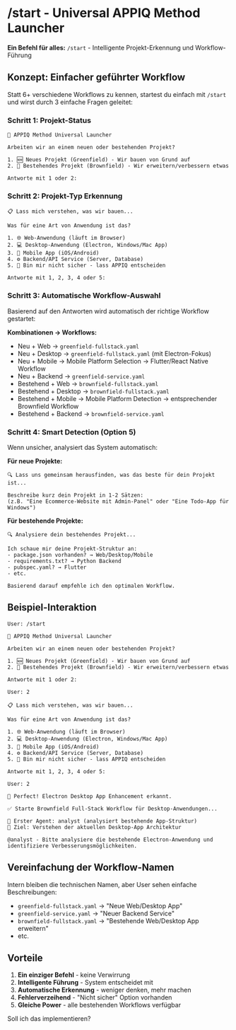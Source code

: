# /start - Universal APPIQ Method Launcher

**Ein Befehl für alles:** `/start` - Intelligente Projekt-Erkennung und Workflow-Führung

## Konzept: Einfacher geführter Workflow

Statt 6+ verschiedene Workflows zu kennen, startest du einfach mit `/start` und wirst durch 3 einfache Fragen geleitet:

### Schritt 1: Projekt-Status
```
🚀 APPIQ Method Universal Launcher

Arbeiten wir an einem neuen oder bestehenden Projekt?

1. 🆕 Neues Projekt (Greenfield) - Wir bauen von Grund auf
2. 🔧 Bestehendes Projekt (Brownfield) - Wir erweitern/verbessern etwas

Antworte mit 1 oder 2:
```

### Schritt 2: Projekt-Typ Erkennung
```
📋 Lass mich verstehen, was wir bauen...

Was für eine Art von Anwendung ist das?

1. 🌐 Web-Anwendung (läuft im Browser)
2. 💻 Desktop-Anwendung (Electron, Windows/Mac App)
3. 📱 Mobile App (iOS/Android)
4. ⚙️ Backend/API Service (Server, Database)
5. 🤔 Bin mir nicht sicher - lass APPIQ entscheiden

Antworte mit 1, 2, 3, 4 oder 5:
```

### Schritt 3: Automatische Workflow-Auswahl
Basierend auf den Antworten wird automatisch der richtige Workflow gestartet:

**Kombinationen → Workflows:**
- Neu + Web → `greenfield-fullstack.yaml`
- Neu + Desktop → `greenfield-fullstack.yaml` (mit Electron-Fokus)
- Neu + Mobile → Mobile Platform Selection → Flutter/React Native Workflow
- Neu + Backend → `greenfield-service.yaml`
- Bestehend + Web → `brownfield-fullstack.yaml`
- Bestehend + Desktop → `brownfield-fullstack.yaml` 
- Bestehend + Mobile → Mobile Platform Detection → entsprechender Brownfield Workflow
- Bestehend + Backend → `brownfield-service.yaml`

### Schritt 4: Smart Detection (Option 5)
Wenn unsicher, analysiert das System automatisch:

**Für neue Projekte:**
```
🔍 Lass uns gemeinsam herausfinden, was das beste für dein Projekt ist...

Beschreibe kurz dein Projekt in 1-2 Sätzen:
(z.B. "Eine Ecommerce-Website mit Admin-Panel" oder "Eine Todo-App für Windows")
```

**Für bestehende Projekte:**
```
🔍 Analysiere dein bestehendes Projekt...

Ich schaue mir deine Projekt-Struktur an:
- package.json vorhanden? → Web/Desktop/Mobile
- requirements.txt? → Python Backend
- pubspec.yaml? → Flutter
- etc.

Basierend darauf empfehle ich den optimalen Workflow.
```

## Beispiel-Interaktion

```
User: /start

🚀 APPIQ Method Universal Launcher

Arbeiten wir an einem neuen oder bestehenden Projekt?

1. 🆕 Neues Projekt (Greenfield) - Wir bauen von Grund auf
2. 🔧 Bestehendes Projekt (Brownfield) - Wir erweitern/verbessern etwas

Antworte mit 1 oder 2:

User: 2

📋 Lass mich verstehen, was wir bauen...

Was für eine Art von Anwendung ist das?

1. 🌐 Web-Anwendung (läuft im Browser)
2. 💻 Desktop-Anwendung (Electron, Windows/Mac App)
3. 📱 Mobile App (iOS/Android)
4. ⚙️ Backend/API Service (Server, Database)
5. 🤔 Bin mir nicht sicher - lass APPIQ entscheiden

Antworte mit 1, 2, 3, 4 oder 5:

User: 2

🎯 Perfect! Electron Desktop App Enhancement erkannt.

✅ Starte Brownfield Full-Stack Workflow für Desktop-Anwendungen...

📍 Erster Agent: analyst (analysiert bestehende App-Struktur)
📂 Ziel: Verstehen der aktuellen Desktop-App Architektur

@analyst - Bitte analysiere die bestehende Electron-Anwendung und identifiziere Verbesserungsmöglichkeiten.
```

## Vereinfachung der Workflow-Namen

Intern bleiben die technischen Namen, aber User sehen einfache Beschreibungen:
- `greenfield-fullstack.yaml` → "Neue Web/Desktop App"
- `greenfield-service.yaml` → "Neuer Backend Service" 
- `brownfield-fullstack.yaml` → "Bestehende Web/Desktop App erweitern"
- etc.

## Vorteile

1. **Ein einziger Befehl** - keine Verwirrung
2. **Intelligente Führung** - System entscheidet mit
3. **Automatische Erkennung** - weniger denken, mehr machen
4. **Fehlerverzeihend** - "Nicht sicher" Option vorhanden
5. **Gleiche Power** - alle bestehenden Workflows verfügbar

Soll ich das implementieren?